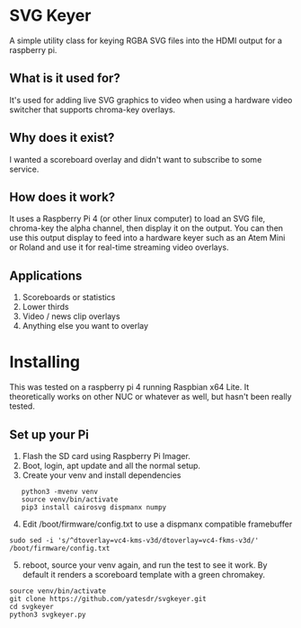# SVG Keyer
A simple utility class for keying RGBA SVG files into the HDMI output for a raspberry pi.

## What is it used for?
It's used for adding live SVG graphics to video when using a hardware video switcher that supports chroma-key overlays.

## Why does it exist?
I wanted a scoreboard overlay and didn't want to subscribe to some service.

## How does it work?
It uses a Raspberry Pi 4 (or other linux computer) to load an SVG file, chroma-key the alpha channel, then display it on the output.   You can then use this output display to feed into a hardware keyer such as an Atem Mini or Roland and use it for real-time streaming video overlays.

## Applications
1. Scoreboards or statistics
2. Lower thirds
3. Video / news clip overlays
4. Anything else you want to overlay


# Installing
This was tested on a raspberry pi 4 running Raspbian x64 Lite.   It theoretically works on other NUC or whatever as well, but hasn't been really tested.

## Set up your Pi
1. Flash the SD card using Raspberry Pi Imager.
2. Boot, login, apt update and all the normal setup.
3. Create your venv and install dependencies
```
   python3 -mvenv venv
   source venv/bin/activate
   pip3 install cairosvg dispmanx numpy
```

4.  Edit /boot/firmware/config.txt to use a dispmanx compatible framebuffer
```
sudo sed -i 's/^dtoverlay=vc4-kms-v3d/dtoverlay=vc4-fkms-v3d/' /boot/firmware/config.txt
```
5.  reboot, source your venv again, and run the test to see it work.   By default it renders a scoreboard template with a green chromakey.
```
source venv/bin/activate
git clone https://github.com/yatesdr/svgkeyer.git
cd svgkeyer
python3 svgkeyer.py
```



   
   

